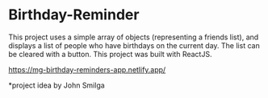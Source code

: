 # Birthday-Reminder

This project uses a simple array of objects (representing a friends list), and displays a list of people who have birthdays on the current day. The list can be cleared with a button. This project was built with ReactJS.

https://mg-birthday-reminders-app.netlify.app/

*project idea by John Smilga
